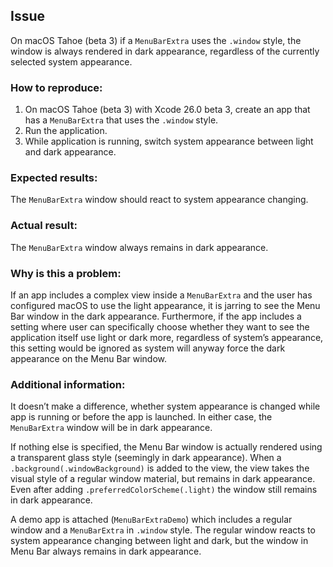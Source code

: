 ## Issue
On macOS Tahoe (beta 3) if a `MenuBarExtra` uses the `.window` style, the window is always rendered in dark appearance, regardless of the currently selected system appearance.

### How to reproduce:
1. On macOS Tahoe (beta 3) with Xcode 26.0 beta 3, create an app that has a `MenuBarExtra` that uses the `.window` style.
2. Run the application.
3. While application is running, switch system appearance between light and dark appearance.

### Expected results:
The `MenuBarExtra` window should react to system appearance changing.

### Actual result:
The `MenuBarExtra` window always remains in dark appearance.

### Why is this a problem:
If an app includes a complex view inside a `MenuBarExtra` and the user has configured macOS to use the light appearance, it is jarring to see the Menu Bar window in the dark appearance. Furthermore, if the app includes a setting where user can specifically choose whether they want to see the application itself use light or dark more, regardless of system’s appearance, this setting would be ignored as system will anyway force the dark appearance on the Menu Bar window.

### Additional information:

It doesn’t make a difference, whether system appearance is changed while app is running or before the app is launched. In either case, the `MenuBarExtra` window will be in dark appearance.

If nothing else is specified, the Menu Bar window is actually rendered using a transparent glass style (seemingly in dark appearance). When a `.background(.windowBackground)` is added to the view, the view takes the visual style of a regular window material, but remains in dark appearance. Even after adding `.preferredColorScheme(.light)` the window still remains in dark appearance.

A demo app is attached (`MenuBarExtraDemo`) which includes a regular window and a `MenuBarExtra` in `.window` style. The regular window reacts to system appearance changing between light and dark, but the window in Menu Bar always remains in dark appearance.
